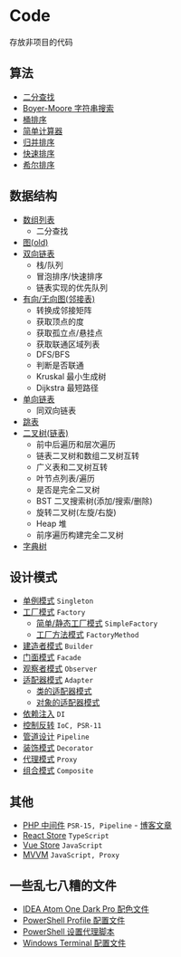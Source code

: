 # Code

存放非项目的代码

## 算法

- [二分查找](https://github.com/syfxlin/code/tree/master/algorithm/src/binarySearchDemo)
- [Boyer-Moore 字符串搜索](https://github.com/syfxlin/code/tree/master/algorithm/src/boyerMooreDemo)
- [桶排序](https://github.com/syfxlin/code/tree/master/algorithm/src/bucketSortDemo)
- [简单计算器](https://github.com/syfxlin/code/tree/master/algorithm/src/calculatorDemo)
- [归并排序](https://github.com/syfxlin/code/tree/master/algorithm/src/mergeSortDemo)
- [快速排序](https://github.com/syfxlin/code/tree/master/algorithm/src/quickSortDemo)
- [希尔排序](https://github.com/syfxlin/code/tree/master/algorithm/src/shellSortDemo)

## 数据结构

- [数组列表](https://github.com/syfxlin/code/tree/master/data-struct/src/MyArrayListDemo)
  - 二分查找
- [图(old)](https://github.com/syfxlin/code/tree/master/data-struct/src/MyGraphDemo)
- [双向链表](https://github.com/syfxlin/code/tree/master/data-struct/src/MyLinkedListDemo)
  - 栈/队列
  - 冒泡排序/快速排序
  - 链表实现的优先队列
- [有向/无向图(邻接表)](https://github.com/syfxlin/code/tree/master/data-struct/src/MyNewGraphDemo)
  - 转换成邻接矩阵
  - 获取顶点的度
  - 获取孤立点/悬挂点
  - 获取联通区域列表
  - DFS/BFS
  - 判断是否联通
  - Kruskal 最小生成树
  - Dijkstra 最短路径
- [单向链表](https://github.com/syfxlin/code/tree/master/data-struct/src/MySingleLinkedListDemo)
  - 同双向链表
- [跳表](https://github.com/syfxlin/code/tree/master/data-struct/src/MySkipListDemo)
- [二叉树(链表)](https://github.com/syfxlin/code/tree/master/data-struct/src/MyTreeDemo)
  - 前中后遍历和层次遍历
  - 链表二叉树和数组二叉树互转
  - 广义表和二叉树互转
  - 叶节点列表/遍历
  - 是否是完全二叉树
  - BST 二叉搜索树(添加/搜索/删除)
  - 旋转二叉树(左旋/右旋)
  - Heap 堆
  - 前序遍历构建完全二叉树
- [字典树](https://github.com/syfxlin/code/tree/master/data-struct/src/MyTrieTreeDemo)

## 设计模式

- [单例模式](https://github.com/syfxlin/code/tree/master/design-pattern/Singleton) `Singleton`
- [工厂模式](https://github.com/syfxlin/code/tree/master/design-pattern/Factory) `Factory`
  - [简单/静态工厂模式](https://github.com/syfxlin/code/blob/master/design-pattern/Factory/SimpleFactory.php) `SimpleFactory`
  - [工厂方法模式](https://github.com/syfxlin/code/blob/master/design-pattern/Factory/FactoryMethod.php) `FactoryMethod`
- [建造者模式](https://github.com/syfxlin/code/tree/master/design-pattern/Builder) `Builder`
- [门面模式](https://github.com/syfxlin/code/tree/master/design-pattern/Facade) `Facade`
- [观察者模式](https://github.com/syfxlin/code/tree/master/design-pattern/Observer) `Observer`
- [适配器模式](https://github.com/syfxlin/code/tree/master/design-pattern/Adapter) `Adapter`
  - [类的适配器模式](https://github.com/syfxlin/code/tree/master/design-pattern/Adapter/ClassAdapter.php)
  - [对象的适配器模式](https://github.com/syfxlin/code/tree/master/design-pattern/Adapter/ObjectAdapter.php)
- [依赖注入](https://github.com/syfxlin/code/tree/master/design-pattern/DI) `DI`
- [控制反转](https://github.com/syfxlin/code/tree/master/design-pattern/IoC) `IoC, PSR-11`
- [管道设计](https://github.com/syfxlin/code/tree/master/design-pattern/Pipeline) `Pipeline`
- [装饰模式](https://github.com/syfxlin/code/tree/master/design-pattern/Decorator) `Decorator`
- [代理模式](https://github.com/syfxlin/code/tree/master/design-pattern/Proxy) `Proxy`
- [组合模式](https://github.com/syfxlin/code/tree/master/design-pattern/Composite) `Composite`

## 其他

- [PHP 中间件](https://github.com/syfxlin/blog-code/tree/master/php-middleware) `PSR-15, Pipeline` - [博客文章](https://blog.ixk.me/middleware-implementation-with-php.html)
- [React Store](https://github.com/syfxlin/blog-code/tree/master/react-store) `TypeScript`
- [Vue Store](https://github.com/syfxlin/blog-code/tree/master/vue-store) `JavaScript`
- [MVVM](https://github.com/syfxlin/code/tree/master/design-pattern/MVVM) `JavaScript, Proxy`

## 一些乱七八糟的文件

- [IDEA Atom One Dark Pro 配色文件](https://github.com/syfxlin/blog-code/tree/master/other/Atom-One-Dark-Pro.icls)
- [PowerShell Profile 配置文件](https://github.com/syfxlin/blog-code/tree/master/other/posh-profile.ps1)
- [PowerShell 设置代理脚本](https://github.com/syfxlin/blog-code/tree/master/other/posh-proxy.ps1)
- [Windows Terminal 配置文件](https://github.com/syfxlin/blog-code/tree/master/other/windows-terminal-profile.json)
